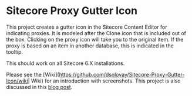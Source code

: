 Sitecore Proxy Gutter Icon
==========================

This project creates a gutter icon in the Sitecore Content Editor for indicating proxies.  It is modeled after the Clone icon that is included out of the box.  Clicking on the proxy icon will take you to the original item.  If the proxy is based on an item in another database, this is indicated in the tooltip. 

This should work on all Sitecore 6.X installations.

Please see the [Wiki](https://github.com/dsolovay/Sitecore-Proxy-Gutter-Icon/wiki| Wiki) for an introduction with screenshots.  This project is also discussed in this [blog post](http://dan-explorations.blogspot.com/2011/11/creating-gutter-icon-for-proxies.html).